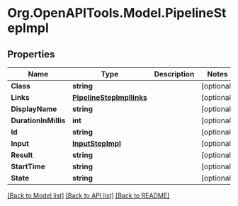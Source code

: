 # Org.OpenAPITools.Model.PipelineStepImpl

## Properties

Name | Type | Description | Notes
------------ | ------------- | ------------- | -------------
**Class** | **string** |  | [optional] 
**Links** | [**PipelineStepImpllinks**](PipelineStepImpllinks.md) |  | [optional] 
**DisplayName** | **string** |  | [optional] 
**DurationInMillis** | **int** |  | [optional] 
**Id** | **string** |  | [optional] 
**Input** | [**InputStepImpl**](InputStepImpl.md) |  | [optional] 
**Result** | **string** |  | [optional] 
**StartTime** | **string** |  | [optional] 
**State** | **string** |  | [optional] 

[[Back to Model list]](../../README.md#documentation-for-models) [[Back to API list]](../../README.md#documentation-for-api-endpoints) [[Back to README]](../../README.md)

